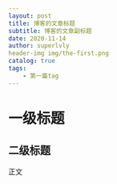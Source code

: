 ```yaml
---
layout: post
title: 博客的文章标题
subtitle: 博客的文章副标题
date: 2020-11-14
author: superlvly
header-img img/the-first.png
catalog: true
tags:
    - 第一篇tag
---
```

# 一级标题
## 二级标题
正文
